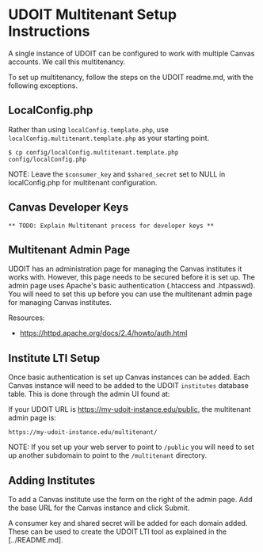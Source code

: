 # UDOIT Multitenant Setup Instructions

A single instance of UDOIT can be configured to work with multiple Canvas accounts. We call this multitenancy.

To set up multitenancy, follow the steps on the UDOIT readme.md, with the following exceptions.

## LocalConfig.php
Rather than using `localConfig.template.php`, use `localConfig.multitenant.template.php` as your starting point.

```
$ cp config/localConfig.multitenant.template.php config/localConfig.php
```

NOTE: Leave the `$consumer_key` and `$shared_secret` set to NULL in localConfig.php for multitenant configuration.

## Canvas Developer Keys

```
** TODO: Explain Multitenant process for developer keys **
```

## Multitenant Admin Page
UDOIT has an administration page for managing the Canvas institutes it works with. However, this page needs to be secured
before it is set up. The admin page uses Apache's basic authentication (.htaccess and .htpasswd). You will need to set
this up before you can use the multitenant admin page for managing Canvas institutes.

Resources:
* https://httpd.apache.org/docs/2.4/howto/auth.html

## Institute LTI Setup
Once basic authentication is set up Canvas instances can be added. Each Canvas instance will need to be added
to the UDOIT `institutes` database table. This is done through the admin UI found at:

If your UDOIT URL is https://my-udoit-instance.edu/public, the multitenant admin page is:
```
https://my-udoit-instance.edu/multitenant/
```

NOTE: If you set up your web server to point to `/public` you will need to set up another subdomain to point to the
`/multitenant` directory.

## Adding Institutes
To add a Canvas institute use the form on the right of the admin page. Add the base URL for the Canvas instance and click Submit.

A consumer key and shared secret will be added for each domain added. These can be used to create the UDOIT LTI tool as explained in the [../README.md].
